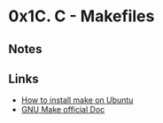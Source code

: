 # 0x1C. C - Makefiles
## Notes
## Links
+ [How to install make on Ubuntu](https://www.geeksforgeeks.org/how-to-install-make-on-ubuntu/)
+ [GNU Make official Doc](https://www.gnu.org/software/make/manual/html_node/)